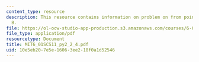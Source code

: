 ```yaml
---
content_type: resource
description: This resource contains information on problem on from point A to point
  B.
file: https://ol-ocw-studio-app-production.s3.amazonaws.com/courses/6-01sc-introduction-to-electrical-engineering-and-computer-science-i-spring-2011/10e5eb207e5e16063ee218f0a1d52546_MIT6_01SCS11_py2_2_4.pdf
file_type: application/pdf
resourcetype: Document
title: MIT6_01SCS11_py2_2_4.pdf
uid: 10e5eb20-7e5e-1606-3ee2-18f0a1d52546
---
```

